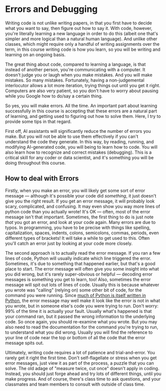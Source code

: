# Errors and Debugging

Writing code is not unlike writing papers, in that you first have to decide what you want to say, then figure out how to say it. With code, however, you're literally learning a new language in order to do this (albeit one that's simpler and more logical than a natural human language). And unlike other classes, which might require only a handful of writing assignments over the term, in this course writing code is how you learn, so you will be writing and learning on an ongoing basis. 

The great thing about code, compared to learning a language, is that instead of another person, you're communicating with a computer. It doesn't judge you or laugh when you make mistakes. And you will make mistakes. So many mistakes. Fortunately, having a non-judgemental interlocutor allows a lot more iteration, trying things out until you get it right. Computers are also very patient, so you don't have to worry about pausing while you Google how to do/say a certain thing.

So yes, you will make errors. All the time. An important part about learning successfully in this course is accepting that these errors are a natural part of learning, and getting used to figuring out how to solve them. Here, I try to provide some tips in that regard.

First off, AI assistants will significantly reduce the number of errors you make. But you will not be able to use them effectively if you can't understand the code they generate. In this way, by reading, running, and modifying AI-generated code, you will being to learn how to code. You will also learn how to recognize and correct mistakes (debugging). This is a critical skill for any coder or data scientist, and it's something you will be doing throughout this course.

## How to deal with Errors

Firstly, when you make an error, you will likely get some sort of error message — although it's possible your code did *something*, it just doesn't give you the right result. If you get an error message, it will probably look scary, complicated, and confusing. It may even show you way more lines of python code than you actually wrote! It's OK — often, most of the error message isn't that important. Sometimes, the first thing to do is just note *that* you got an error, and look at your code again. Many errors are due to typos. In programming, you have to be precise with things like spelling, capitalization, spaces, indents, colons, semicolons, commas, periods, even different types of brackets! It will take a while to get used to this. Often you'll catch an error just by looking at your code more closely.

The second approach is to actually read the error message. If you ran a few lines of code, Python will usually indicate which line triggered the error. Sometimes, it's due to something that happened earlier, but that's a good place to start. The error message will often give you some insight into what you did wrong, but it's rarely super-obvious or helpful — decoding error messages is something you get to learn, too! Also, sometimes the error message will spit out lots of lines of code. Usually this is because whatever you wrote was "calling" (relying on) some other bit of code, for the command you were running. Since [much of Python is itself written in Python](https://en.wikipedia.org/wiki/Turtles_all_the_way_down), the error message may well make it look like the error is not in what you wrote, but in someone else's code you were trying to run. Don't worry: 99% of the time it is actually your fault. Usually what's happened is that your command ran, but it passed the wrong information to the underlying code. So once again, you should re-examine what you wrote. But you may also need to read the documentation for the command you're trying to run, to understand what you did wrong. Usually you will find the reference to your line of code near the top or bottom of all the code that the error message spits out.

Ultimately, writing code requires a lot of patience and trial-and-error. You rarely get it right the first time. Don't self-flagellate or stress when you get error messages, just view it as part of the process, a puzzle that you can solve. The old adage of "measure twice, cut once" doesn't apply in coding. Instead, you should just forge ahead and try lots of different things, until you make progress. And of course, there's class time to ask questions, and your classmates and team members to consult with outside of class time.
